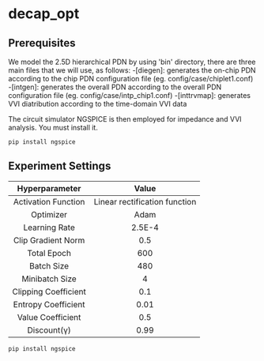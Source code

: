 # decap_opt

## Prerequisites
We model the 2.5D hierarchical PDN  by using 'bin' directory, there are three main files that we will use, as follows:
 -[diegen]: generates the on-chip PDN according to the chip PDN configuration file (eg. config/case/chiplet1.conf)
 -[intgen]: generates the overall PDN according to the overall PDN configuration file (eg. config/case/intp_chip1.conf)
 -[inttrvmap]: generates VVI diatribution according to the time-domain VVI data 

The circuit simulator NGSPICE is then  employed for impedance and VVI analysis. You must install it.
```shell 
pip install ngspice
```



## Experiment Settings 
<center>
  
| Hyperparameter | Value |
| :-------------------------:|:-------------------------: |
| Activation Function | Linear rectification function|
| Optimizer           | Adam |
| Learning Rate       | 2.5E-4 |
| Clip Gradient Norm  | 0.5 |
| Total Epoch         | 600 |
| Batch Size          | 480 |
| Minibatch Size      | 4   |
| Clipping Coefficient| 0.1 |
| Entropy Coefficient | 0.01|
| Value Coefficient   | 0.5 |
| Discount(γ)         | 0.99|

</center>

```shell 
pip install ngspice
```